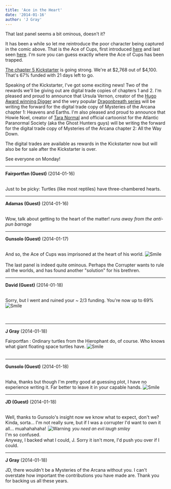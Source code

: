 ```yaml
---
title: 'Ace in the Heart'
date: '2014-01-16'
author: 'J Gray'
---
```


<p>That last panel seems a bit ominous, doesn't it?</p><p>It has been a while so let me reintroduce the poor character being captured in the comic above. That is the Ace of Cups, first introduced <a href="/comics/405/" target="_blank">here</a> and last seen <a href="/comics/406/" target="_blank">here</a>. I'm sure you can guess exactly where the Ace of Cups has been trapped.</p><p><a href="http://www.kickstarter.com/projects/355389852/mysteries-of-the-arcana-chapter-5/" target="_blank">The chapter 5 Kickstarter</a> is going strong. We're at $2,768 out of $4,100. That's 67% funded with 21 days left to go. </p><p>Speaking of the Kickstarter, I've got some exciting news! Two of the rewards we'll be giving out are digital trade copies of chapters 1 and 2. I'm pleased and proud to announce that Ursula Vernon, creator of the  <a href="http://diggercomic.com/" target="_blank">Hugo Award winning Digger</a> and the very popular <a href="http://www.amazon.com/Dragonbreath-1-Ursula-Vernon-ebook/dp/B005KGJXAW/ref=sr_1_3?ie=UTF8&amp;qid=1389844131&amp;sr=8-3&amp;keywords=ursula+vernon" target="_blank">Dragonbreath series</a> will be writing the forward for the digital trade copy of Mysteries of the Arcana chapter 1: Heavens and Earths. I'm also pleased and proud to announce that Howie Noel, creator of <a href="http://www.taranormal.com/" target="_blank">Tara Normal</a> and official cartoonist for the Atlantic Paranormal Society (aka the Ghost Hunters guys) will be writing the forward for the digital trade copy of Mysteries of the Arcana chapter 2: All the Way Down. </p><p>The digital trades are available as rewards in the Kickstarter now but will also be for sale after the Kickstarter is over.   </p><p>See everyone on Monday!</p>

---
**Fairportfan (Guest)** (2014-01-16)

<br> Just to be picky: Turtles (like most reptiles) have three-chambered hearts.

---
**Adamas (Guest)** (2014-01-16)

<br> Wow, talk about getting to the heart of the matter! *runs away from the anti-pun barrage*<br>

---
**Gunsolo (Guest)** (2014-01-17)

<br> And so, the Ace of Cups was imprisoned at the heart of his world. <img src="/smilies/smile.gif" alt="Smile" border="0"><br><br>The last panel is indeed quite ominous. Perhaps the Corrupter wants to rule all the worlds, and has found another "solution" for his brethren.<br>

---
**David (Guest)** (2014-01-18)

<br> Sorry, but I went and ruined your ~ 2/3 funding. You're now up to 69% <img src="/smilies/smile.gif" alt="Smile" border="0"><br><br><br>

---
**J Gray** (2014-01-18)

Fairportfan : Ordinary turtles from the Hierophant do, of course. Who knows what giant floating space turtles have. <img src="/smilies/smile.gif" alt="Smile" border="0"><br><br>

---
**Gunsolo (Guest)** (2014-01-18)

<br> Haha, thanks but though I'm pretty good at guessing plot, I have no experience writing it. Far better to leave it in your capable hands. <img src="/smilies/smile.gif" alt="Smile" border="0"><br>

---
**JD (Guest)** (2014-01-18)

<br> Well, thanks to Gunsolo's insight now we know what to expect, don't we? Kinda, sorta... I'm not really sure, but if I was a corrupter I'd want to own it all... muahahahaha! <img alt=" Warning " src=" /smilies/warning1.gif " border="0" hspace="2" vspace="2"> <font size="2">*you need an evil laugh smiley*</font><br>I'm so confused.<br>Anyway, I backed what I could, J. Sorry it isn't more, I'd push you over if I could.<br>

---
**J Gray** (2014-01-18)

JD, there wouldn't be a Mysteries of the Arcana without you. I can't overstate how important the contributions you have made are. Thank you for backing us all these years.<br><br>

